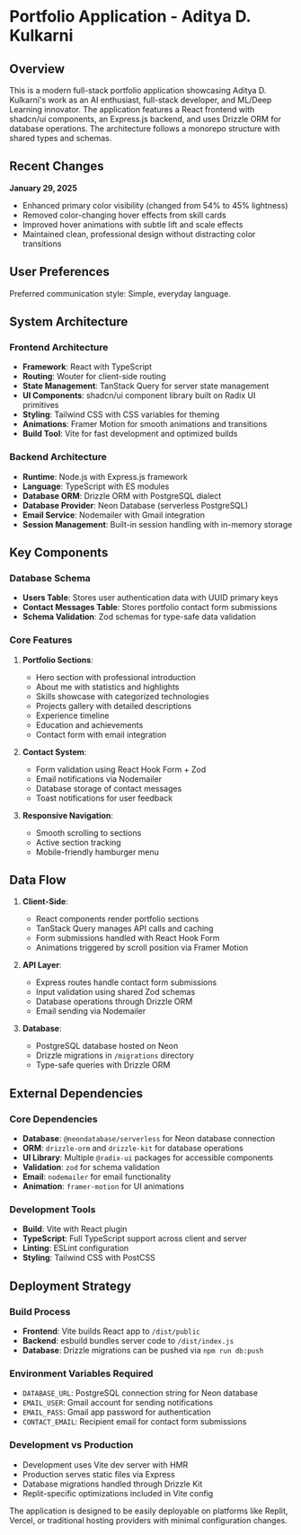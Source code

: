 # Portfolio Application - Aditya D. Kulkarni

## Overview

This is a modern full-stack portfolio application showcasing Aditya D. Kulkarni's work as an AI enthusiast, full-stack developer, and ML/Deep Learning innovator. The application features a React frontend with shadcn/ui components, an Express.js backend, and uses Drizzle ORM for database operations. The architecture follows a monorepo structure with shared types and schemas.

## Recent Changes

**January 29, 2025**
- Enhanced primary color visibility (changed from 54% to 45% lightness)  
- Removed color-changing hover effects from skill cards
- Improved hover animations with subtle lift and scale effects
- Maintained clean, professional design without distracting color transitions

## User Preferences

Preferred communication style: Simple, everyday language.

## System Architecture

### Frontend Architecture
- **Framework**: React with TypeScript
- **Routing**: Wouter for client-side routing
- **State Management**: TanStack Query for server state management
- **UI Components**: shadcn/ui component library built on Radix UI primitives
- **Styling**: Tailwind CSS with CSS variables for theming
- **Animations**: Framer Motion for smooth animations and transitions
- **Build Tool**: Vite for fast development and optimized builds

### Backend Architecture
- **Runtime**: Node.js with Express.js framework
- **Language**: TypeScript with ES modules
- **Database ORM**: Drizzle ORM with PostgreSQL dialect
- **Database Provider**: Neon Database (serverless PostgreSQL)
- **Email Service**: Nodemailer with Gmail integration
- **Session Management**: Built-in session handling with in-memory storage

## Key Components

### Database Schema
- **Users Table**: Stores user authentication data with UUID primary keys
- **Contact Messages Table**: Stores portfolio contact form submissions
- **Schema Validation**: Zod schemas for type-safe data validation

### Core Features
1. **Portfolio Sections**:
   - Hero section with professional introduction
   - About me with statistics and highlights
   - Skills showcase with categorized technologies
   - Projects gallery with detailed descriptions
   - Experience timeline
   - Education and achievements
   - Contact form with email integration

2. **Contact System**:
   - Form validation using React Hook Form + Zod
   - Email notifications via Nodemailer
   - Database storage of contact messages
   - Toast notifications for user feedback

3. **Responsive Navigation**:
   - Smooth scrolling to sections
   - Active section tracking
   - Mobile-friendly hamburger menu

## Data Flow

1. **Client-Side**:
   - React components render portfolio sections
   - TanStack Query manages API calls and caching
   - Form submissions handled with React Hook Form
   - Animations triggered by scroll position via Framer Motion

2. **API Layer**:
   - Express routes handle contact form submissions
   - Input validation using shared Zod schemas
   - Database operations through Drizzle ORM
   - Email sending via Nodemailer

3. **Database**:
   - PostgreSQL database hosted on Neon
   - Drizzle migrations in `/migrations` directory
   - Type-safe queries with Drizzle ORM

## External Dependencies

### Core Dependencies
- **Database**: `@neondatabase/serverless` for Neon database connection
- **ORM**: `drizzle-orm` and `drizzle-kit` for database operations
- **UI Library**: Multiple `@radix-ui` packages for accessible components
- **Validation**: `zod` for schema validation
- **Email**: `nodemailer` for email functionality
- **Animation**: `framer-motion` for UI animations

### Development Tools
- **Build**: Vite with React plugin
- **TypeScript**: Full TypeScript support across client and server
- **Linting**: ESLint configuration
- **Styling**: Tailwind CSS with PostCSS

## Deployment Strategy

### Build Process
- **Frontend**: Vite builds React app to `/dist/public`
- **Backend**: esbuild bundles server code to `/dist/index.js`
- **Database**: Drizzle migrations can be pushed via `npm run db:push`

### Environment Variables Required
- `DATABASE_URL`: PostgreSQL connection string for Neon database
- `EMAIL_USER`: Gmail account for sending notifications
- `EMAIL_PASS`: Gmail app password for authentication
- `CONTACT_EMAIL`: Recipient email for contact form submissions

### Development vs Production
- Development uses Vite dev server with HMR
- Production serves static files via Express
- Database migrations handled through Drizzle Kit
- Replit-specific optimizations included in Vite config

The application is designed to be easily deployable on platforms like Replit, Vercel, or traditional hosting providers with minimal configuration changes.